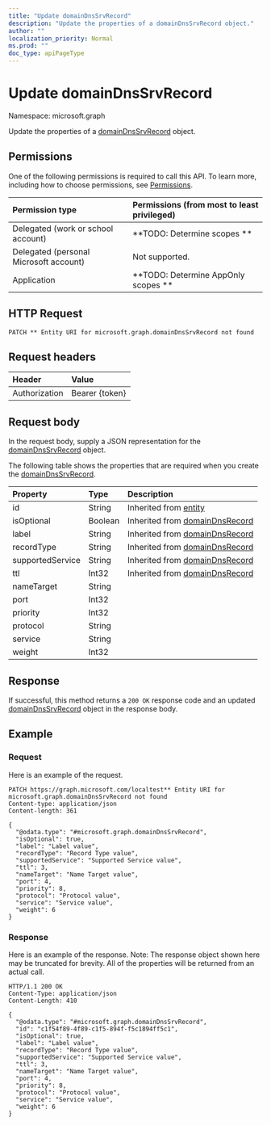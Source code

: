 ```yaml
---
title: "Update domainDnsSrvRecord"
description: "Update the properties of a domainDnsSrvRecord object."
author: ""
localization_priority: Normal
ms.prod: ""
doc_type: apiPageType
---
```


# Update domainDnsSrvRecord

Namespace: microsoft.graph

Update the properties of a [domainDnsSrvRecord](../resources/domaindnssrvrecord.md) object.

## Permissions
One of the following permissions is required to call this API. To learn more, including how to choose permissions, see [Permissions](/concepts/permissions-reference.md).

|Permission type|Permissions (from most to least privileged)|
|:---|:---|
|Delegated (work or school account)|**TODO: Determine scopes **|
|Delegated (personal Microsoft account)|Not supported.|
|Application|**TODO: Determine AppOnly scopes **|

## HTTP Request
<!-- {
  "blockType": "ignored"
}
-->
``` http
PATCH ** Entity URI for microsoft.graph.domainDnsSrvRecord not found
```

## Request headers
|Header|Value|
|:---|:---|
|Authorization|Bearer {token}|

## Request body
In the request body, supply a JSON representation for the [domainDnsSrvRecord](../resources/domaindnssrvrecord.md) object.

The following table shows the properties that are required when you create the [domainDnsSrvRecord](../resources/domaindnssrvrecord.md).

|Property|Type|Description|
|:---|:---|:---|
|id|String| Inherited from [entity](../resources/entity.md)|
|isOptional|Boolean| Inherited from [domainDnsRecord](../resources/domaindnsrecord.md)|
|label|String| Inherited from [domainDnsRecord](../resources/domaindnsrecord.md)|
|recordType|String| Inherited from [domainDnsRecord](../resources/domaindnsrecord.md)|
|supportedService|String| Inherited from [domainDnsRecord](../resources/domaindnsrecord.md)|
|ttl|Int32| Inherited from [domainDnsRecord](../resources/domaindnsrecord.md)|
|nameTarget|String||
|port|Int32||
|priority|Int32||
|protocol|String||
|service|String||
|weight|Int32||



## Response
If successful, this method returns a `200 OK` response code and an updated [domainDnsSrvRecord](../resources/domaindnssrvrecord.md) object in the response body.

## Example

### Request
Here is an example of the request.
<!-- {
  "blockType": "request",
  "name": "update_domaindnssrvrecord"
}
-->
``` http
PATCH https://graph.microsoft.com/localtest** Entity URI for microsoft.graph.domainDnsSrvRecord not found
Content-type: application/json
Content-length: 361

{
  "@odata.type": "#microsoft.graph.domainDnsSrvRecord",
  "isOptional": true,
  "label": "Label value",
  "recordType": "Record Type value",
  "supportedService": "Supported Service value",
  "ttl": 3,
  "nameTarget": "Name Target value",
  "port": 4,
  "priority": 8,
  "protocol": "Protocol value",
  "service": "Service value",
  "weight": 6
}
```

### Response
Here is an example of the response. Note: The response object shown here may be truncated for brevity. All of the properties will be returned from an actual call.
<!-- {
  "blockType": "response",
  "truncated": true
}
-->
``` http
HTTP/1.1 200 OK
Content-Type: application/json
Content-Length: 410

{
  "@odata.type": "#microsoft.graph.domainDnsSrvRecord",
  "id": "c1f54f89-4f89-c1f5-894f-f5c1894ff5c1",
  "isOptional": true,
  "label": "Label value",
  "recordType": "Record Type value",
  "supportedService": "Supported Service value",
  "ttl": 3,
  "nameTarget": "Name Target value",
  "port": 4,
  "priority": 8,
  "protocol": "Protocol value",
  "service": "Service value",
  "weight": 6
}
```

